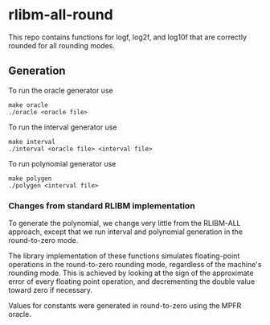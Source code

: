# rlibm-all-round

This repo contains functions for logf, log2f, and log10f that are correctly rounded for all rounding modes.

## Generation

To run the oracle generator use
```
make oracle
./oracle <oracle file>
```
To run the interval generator use
```
make interval
./interval <oracle file> <interval file>
```
To run polynomial generator use
```
make polygen
./polygen <interval file>
```

### Changes from standard RLIBM implementation
To generate the polynomial, we change very little from the RLIBM-ALL approach, except that we run interval and polynomial generation in the round-to-zero mode.

The library implementation of these functions simulates floating-point operations in the round-to-zero rounding mode, regardless of the machine's rounding mode. This is achieved by looking at the sign of the approximate error of every floating point operation, and decrementing the double value toward zero if necessary.

Values for constants were generated in round-to-zero using the MPFR oracle.

